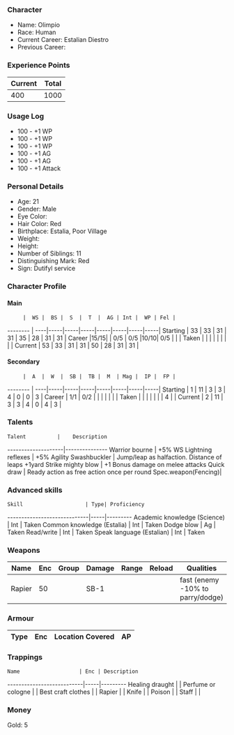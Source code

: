 ### Character
- Name: Olimpio
- Race: Human
- Current Career: Estalian Diestro
- Previous Career:

### Experience Points
Current | Total
--------|------
    400 | 1000
    
### Usage Log
- 100 - +1 WP
- 100 - +1 WP
- 100 - +1 WP
- 100 - +1 AG
- 100 - +1 AG
- 100 - +1 Attack



### Personal Details
- Age: 21
- Gender: Male
- Eye Color: 
- Hair Color: Red
- Birthplace: Estalia, Poor Village
- Weight: 
- Height: 
- Number of Siblings: 11
- Distinguishing Mark: Red
- Sign: Dutifyl service

### Character Profile

#### Main
         |  WS |  BS |  S  |  T  |  AG | Int |  WP | Fel |
-------- | ----|-----|-----|-----|-----|-----|-----|-----|
Starting |  33 |  33 |  31 |  31 |  35 |  28 |  31 |  31 |
Career   |15/15|     | 0/5 | 0/5 |10/10| 0/5 |     |     |
Taken    |     |     |     |     |     |     |     |     |
Current  |  53 |  33 |  31 |  31 |  50 |  28 |  31 |  31 |

#### Secondary
         |  A  |  W  |  SB |  TB |  M  | Mag |  IP |  FP |
-------- | ----|-----|-----|-----|-----|-----|-----|-----|
Starting |  1  |  11 |  3  |  3  |  4  |  0  |  0  |  3  |
Career   | 1/1 | 0/2 |     |     |     |     |     |     |
Taken    |     |     |     |     |     |     |  4  |     |
Current  |  2  |  11 |  3  |  3  |  4  |  0  |  4  |  3  |
  
### Talents
    Talent          |    Description
--------------------|---------------
Warrior bourne      | +5% WS
Lightning reflexes  | +5% Agility
Swashbuckler        | Jump/leap as halfaction. Distance of leaps +1yard
Strike mighty blow  | +1 Bonus damage on melee attacks
Quick draw          | Ready action as free action once per round
Spec.weapon(Fencing)|



### Advanced skills
    Skill                    | Type| Proficiency
-----------------------------|-----|---------
Academic knowledge (Science) | Int | Taken
Common knowledge  (Estalia)  | Int | Taken
Dodge blow                   | Ag  | Taken
Read/write                   | Int | Taken
Speak language (Estalian)    | Int | Taken

### Weapons
   Name  | Enc | Group | Damage | Range | Reload | Qualities
-------- |-----|-------|--------|-------|--------|---------------------------------
   Rapier|  50 |       |   SB-1 |       |        | fast (enemy -10% to parry/dodge)
  
### Armour
   Type   | Enc | Location Covered | AP |
----------|-----|------------------|----|

### Trappings
    Name                   | Enc | Description
---------------------------|-----|---------
Healing draught            |     | 
Perfume or cologne         |     | 
Best craft clothes         |     | 
Rapier                     |     | 
Knife          	     	   |     |
Poison                     |     |
Staff                      |     |   

### Money
Gold: 5
